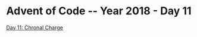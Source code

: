 # Advent of Code -- Year 2018 - Day 11

[Day 11: Chronal Charge](https://adventofcode.com/2018/day/11)
